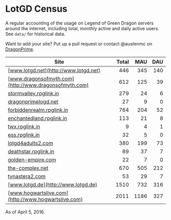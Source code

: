 # LotGD Census
A regular accounting of the usage on Legend of Green Dragon servers around the internet, including total, monthly active and daily active users. See `data/` for historical data.

Want to add your site? Put up a pull request or contact @austenmc on [DragonPrime](http://dragonprime.net).


Site | Total | MAU | DAU
--- | ---:| ---:| ---:
[www.lotgd.net](http://www.lotgd.net)|446|345|140
[www.dragonsofmyth.com](http://www.dragonsofmyth.com)|612|125|39
[stormvalley.rpglink.in](http://stormvalley.rpglink.in)|279|24|6
[dragonprimelogd.net](http://dragonprimelogd.net)|27|9|0
[forbiddenrealm.rpglink.in](http://forbiddenrealm.rpglink.in)|764|204|52
[enchantedland.rpglink.in](http://enchantedland.rpglink.in)|113|21|8
[twx.rpglink.in](http://twx.rpglink.in)|9|4|1
[ess.rpglink.in](http://ess.rpglink.in)|32|5|0
[lotgd4adults2.com](http://lotgd4adults2.com)|380|199|73
[deathstar.rpglink.in](http://deathstar.rpglink.in)|89|37|7
[golden-empire.com](http://golden-empire.com)|22|7|0
[the-complex.net](http://the-complex.net)|670|505|212
[tynastera2.com](http://tynastera2.com)|53|29|7
[www.lotgd.de](http://www.lotgd.de)|1510|732|316
[www.hogwartslive.com](http://www.hogwartslive.com)|2011|1186|327

As of April 5, 2016.
